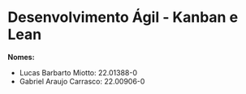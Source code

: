 # Desenvolvimento Ágil - Kanban e Lean

**Nomes:**

- Lucas Barbarto Miotto: 22.01388-0
- Gabriel Araujo Carrasco: 22.00906-0
